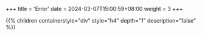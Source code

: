 +++
title = 'Error'
date = 2024-03-07T15:00:59+08:00
weight = 3
+++


{{% children containerstyle="div" style="h4" depth="1" description="false" %}}